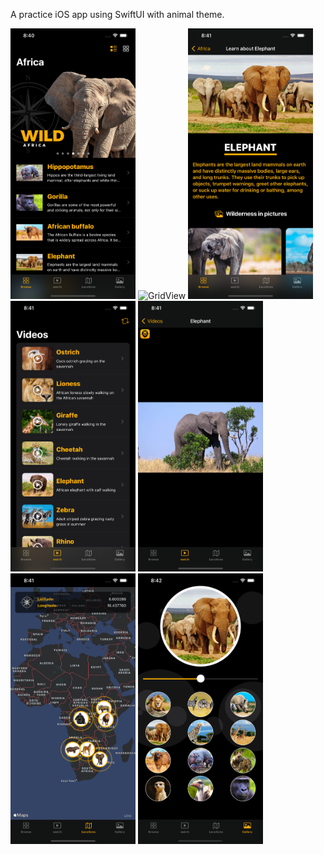 A practice iOS app using SwiftUI with animal theme. 

<div>

<img src="Screenshots/ListView.png" alt="ListView" width="200" />

<img src="Screenshots/GridView.png" alt="GridView" width="200" />

<img src="Screenshots/DetailView.png" alt="DetailView" width="200" />

<img src="Screenshots/VideoListView.png" alt="VideoListView" width="200"  />

<img src="Screenshots/VideoPlayerView.png" alt="VideoPlayerView" width="200"  />

<img src="Screenshots/MapView.png" alt="MapView" width="200"  />

<img src="Screenshots/GalleryView.png" alt="GalleryView" width="200"  />

</div>